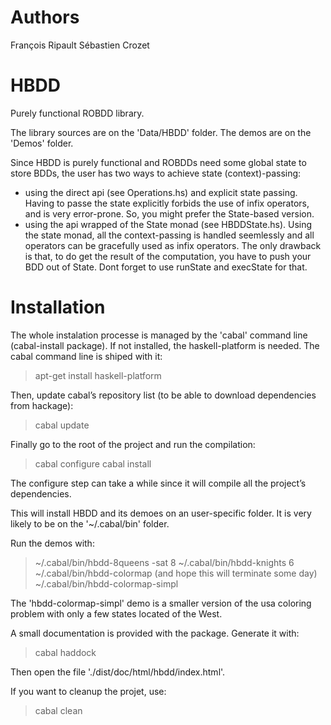 Authors
=======

François  Ripault
Sébastien Crozet

HBDD
====

Purely functional ROBDD library.

The library sources are on the 'Data/HBDD' folder.
The demos are on the 'Demos' folder.

Since HBDD is purely functional and ROBDDs need some global state to store BDDs, the user has two
ways to achieve state (context)-passing:
  * using the direct api (see Operations.hs) and explicit state passing. Having to passe the state
    explicitly forbids the use of infix operators, and is very error-prone. So, you might prefer
    the State-based version.
  * using the api wrapped of the State monad (see HBDDState.hs). Using the state monad, all the
    context-passing is handled seemlessly and all operators can be gracefully used as infix
    operators. The only drawback is that, to do get the result of the computation, you have to push
    your BDD out of State. Dont forget to use runState and execState for that.

Installation
============

The whole instalation processe is managed by the 'cabal' command line (cabal-install package).
If not installed, the haskell-platform is needed. The cabal command line is shiped with it:

> apt-get install haskell-platform

Then, update cabal’s repository list (to be able to download dependencies from hackage):

> cabal update

Finally go to the root of the project and run the compilation:

> cabal configure
> cabal install

The configure step can take a while since it will compile all the project’s dependencies.

This will install HBDD and its demoes on an user-specific folder. It is very likely to be on the
'~/.cabal/bin' folder.

Run the demos with:

> ~/.cabal/bin/hbdd-8queens -sat 8
> ~/.cabal/bin/hbdd-knights 6
> ~/.cabal/bin/hbdd-colormap (and hope this will terminate some day)
> ~/.cabal/bin/hbdd-colormap-simpl

The 'hbdd-colormap-simpl' demo is a smaller version of the usa coloring problem with only a few
states located of the West.

A small documentation is provided with the package. Generate it with:

> cabal haddock

Then open the file './dist/doc/html/hbdd/index.html'.

If you want to cleanup the projet, use:

> cabal clean
